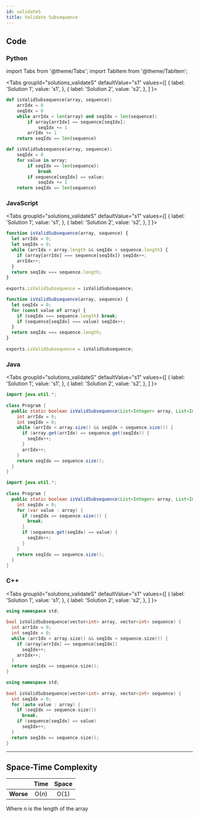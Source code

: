 ```yaml
---
id: validateS
title: Validate Subsequence
---
```


## Code

### Python

import Tabs from '@theme/Tabs';
import TabItem from '@theme/TabItem';

<Tabs
  groupId="solutions_validateS"
  defaultValue="s1"
  values={[
    { label: 'Solution 1', value: 's1', },
    { label: 'Solution 2', value: 's2', },
  ]
}>
<TabItem value="s1">

```python
def isValidSubsequence(array, sequence):
    arrIdx = 0
    seqIdx = 0
    while arrIdx < len(array) and seqIdx < len(sequence):
        if array[arrIdx] == sequence[seqIdx]:
            seqIdx += 1
        arrIdx += 1
    return seqIdx == len(sequence)
```

</TabItem>
<TabItem value="s2">

```python
def isValidSubsequence(array, sequence):
    seqIdx = 0
    for value in array:
        if seqIdx == len(sequence):
            break
        if sequence[seqIdx] == value:
            seqIdx += 1
    return seqIdx == len(sequence)
```

</TabItem>
</Tabs>

### JavaScript

<Tabs
  groupId="solutions_validateS"
  defaultValue="s1"
  values={[
    { label: 'Solution 1', value: 's1', },
    { label: 'Solution 2', value: 's2', },
  ]
}>
<TabItem value="s1">

```javascript
function isValidSubsequence(array, sequence) {
  let arrIdx = 0;
  let seqIdx = 0;
  while (arrIdx < array.length && seqIdx < sequence.length) {
    if (array[arrIdx] === sequence[seqIdx]) seqIdx++;
    arrIdx++;
  }
  return seqIdx === sequence.length;
}
​
exports.isValidSubsequence = isValidSubsequence;
```

</TabItem>
<TabItem value="s2">

```javascript
function isValidSubsequence(array, sequence) {
  let seqIdx = 0;
  for (const value of array) {
    if (seqIdx === sequence.length) break;
    if (sequence[seqIdx] === value) seqIdx++;
  }
  return seqIdx === sequence.length;
}
​
exports.isValidSubsequence = isValidSubsequence;
```

</TabItem>
</Tabs>

### Java

<Tabs
  groupId="solutions_validateS"
  defaultValue="s1"
  values={[
    { label: 'Solution 1', value: 's1', },
    { label: 'Solution 2', value: 's2', },
  ]
}>
<TabItem value="s1">

```java
import java.util.*;
​
class Program {
  public static boolean isValidSubsequence(List<Integer> array, List<Integer> sequence) {
    int arrIdx = 0;
    int seqIdx = 0;
    while (arrIdx < array.size() && seqIdx < sequence.size()) {
      if (array.get(arrIdx) == sequence.get(seqIdx)) {
        seqIdx++;
      }
      arrIdx++;
    }
    return seqIdx == sequence.size();
  }
}
```

</TabItem>
<TabItem value="s2">

```java
import java.util.*;
​
class Program {
  public static boolean isValidSubsequence(List<Integer> array, List<Integer> sequence) {
    int seqIdx = 0;
    for (var value : array) {
      if (seqIdx == sequence.size()) {
        break;
      }
      if (sequence.get(seqIdx) == value) {
        seqIdx++;
      }
    }
    return seqIdx == sequence.size();
  }
}
```

</TabItem>
</Tabs>

### C++

<Tabs
  groupId="solutions_validateS"
  defaultValue="s1"
  values={[
    { label: 'Solution 1', value: 's1', },
    { label: 'Solution 2', value: 's2', },
  ]
}>
<TabItem value="s1">

```cpp
using namespace std;
​
bool isValidSubsequence(vector<int> array, vector<int> sequence) {
  int arrIdx = 0;
  int seqIdx = 0;
  while (arrIdx < array.size() && seqIdx < sequence.size()) {
    if (array[arrIdx] == sequence[seqIdx])
      seqIdx++;
    arrIdx++;
  }
  return seqIdx == sequence.size();
}
```

</TabItem>
<TabItem value="s2">

```cpp
using namespace std;
​
bool isValidSubsequence(vector<int> array, vector<int> sequence) {
  int seqIdx = 0;
  for (auto value : array) {
    if (seqIdx == sequence.size())
      break;
    if (sequence[seqIdx] == value)
      seqIdx++;
  }
  return seqIdx == sequence.size();
}
```

</TabItem>
</Tabs>

---

## Space-Time Complexity

| | Time | Space |
|:---:|:---:|:---:|
|**Worse**| O(*n*) | O(1) |

Where *n* is the length of the array